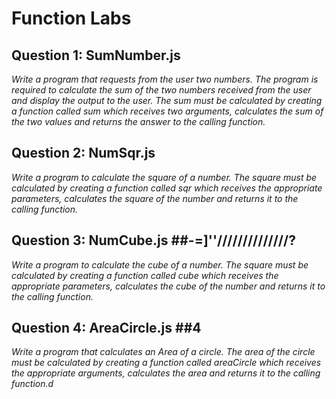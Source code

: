 # Function Labs #

## Question 1: SumNumber.js ##

*Write a program that requests from the user two numbers. The program is required to calculate the sum of the two numbers received from the user and display the output to the user. The sum must be calculated by creating a function called sum which receives two arguments, calculates the sum of the two values and returns the answer to the calling function.*

## Question 2: NumSqr.js ##

*Write a program to calculate the square of a number. The square must be calculated by creating a function called sqr which receives the appropriate parameters, calculates the square of the number and returns it to the calling function.*

## Question 3: NumCube.js   ##\-\=]''//////////////?
*Write a program to calculate the cube of a number. The square must be calculated by creating a function called cube which receives the appropriate parameters, calculates the cube of the number and returns it to the calling function.*

## Question 4: AreaCircle.js ##4

*Write a program that calculates an Area of a circle. The area of the circle must be calculated by creating a function called areaCircle which receives the appropriate arguments, calculates the area and returns it to the calling function.d*
